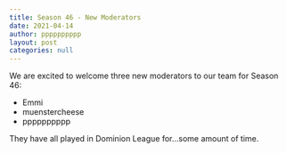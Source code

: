 ```yaml
---
title: Season 46 - New Moderators
date: 2021-04-14
author: pppppppppp
layout: post
categories: null
---
```

We are excited to welcome three new moderators to our team for Season 46:

* Emmi
* muenstercheese
* pppppppppp

They have all played in Dominion League for...some amount of time.